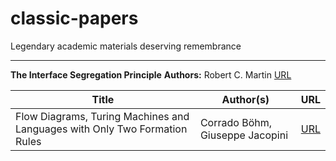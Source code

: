 # classic-papers
Legendary academic materials deserving remembrance

---
**The Interface Segregation Principle**
**Authors:** Robert C. Martin
[URL](https://github.com/berkekim/classic-papers/blob/main/the-interface-segregation-principle.pdf)


| Title | Author(s) | URL |
| ---      |  ------  |----------|
| Flow Diagrams, Turing Machines and Languages with Only Two Formation Rules | Corrado Böhm, Giuseppe Jacopini | [URL](https://github.com/berkekim/classic-papers/blob/main/flow-diagrams-turing-machines-and-languages-with-only-two-formation-rules.pdf) |
